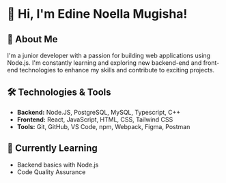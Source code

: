 # 👋 Hi, I'm Edine Noella Mugisha!

## 🚀 About Me
I'm a junior developer with a passion for building web applications using Node.js. I'm constantly learning and exploring new backend-end and front-end technologies to enhance my skills and contribute to exciting projects.

## 🛠️ Technologies & Tools
- **Backend:** Node.JS, PostgreSQL, MySQL, Typescript, C++
- **Frontend:** React, JavaScript, HTML, CSS, Tailwind CSS
- **Tools:** Git, GitHub, VS Code, npm, Webpack, Figma, Postman

## 🌱 Currently Learning
- Backend basics with Node.js
- Code Quality Assurance


<!--
**edine-noella/edine-noella** is a ✨ _special_ ✨ repository because its `README.md` (this file) appears on your GitHub profile.

Here are some ideas to get you started:

- 🔭 I’m currently working on ...
- 🌱 I’m currently learning ...
- 👯 I’m looking to collaborate on ...
- 🤔 I’m looking for help with ...
- 💬 Ask me about ...
- 📫 How to reach me: ...
- 😄 Pronouns: ...
- ⚡ Fun fact: ...
-->
